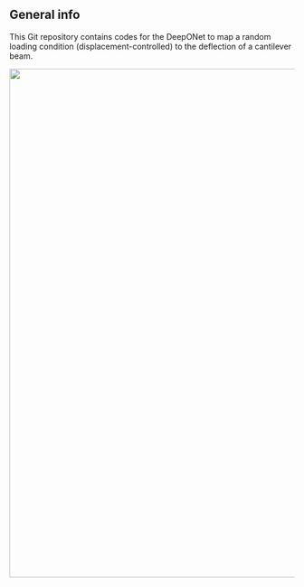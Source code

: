 ## General info

This Git repository contains codes for the DeepONet to map a random loading condition (displacement-controlled) to the deflection of a cantilever beam. 
<p align="center">
  <img src="Schematic" width="900" />
</p>
